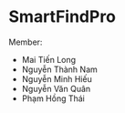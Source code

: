 # SmartFindPro

Member:
- Mai Tiến Long
- Nguyễn Thành Nam
- Nguyễn Minh Hiếu
- Nguyễn Văn Quân 
- Phạm Hồng Thái


